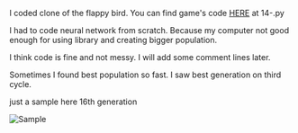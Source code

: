 
I coded clone of the flappy bird. You can find game's code [HERE](https://github.com/mcagricaliskan/Youtube/tree/master/PyGame%20Uygulamal%C4%B1%20E%C4%9Fitim/Uygulama%202%20(%20Ders%208%20-%20)) at 14-.py

I had to code neural network from scratch. Because my computer not good enough for using library and creating bigger population.

I think code is fine and not messy. I will add some comment lines later.

Sometimes I found best population so fast. I saw best generation on third cycle.

just a sample here 16th generation

![Sample](https://github.com/mcagricaliskan/NeuroEvolution-FlappyBird/blob/master/readme-files/flappy2.gif)
